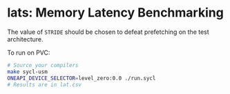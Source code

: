 # lats: Memory Latency Benchmarking

The value of `STRIDE` should be chosen to defeat prefetching on the test architecture.

To run on PVC:

```sh
# Source your compilers
make sycl-usm
ONEAPI_DEVICE_SELECTOR=level_zero:0.0 ./run.sycl
# Results are in lat.csv
```

